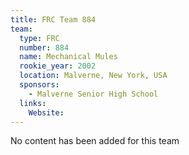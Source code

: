 ```yaml
---
title: FRC Team 884
team:
  type: FRC
  number: 884
  name: Mechanical Mules
  rookie_year: 2002
  location: Malverne, New York, USA
  sponsors:
    - Malverne Senior High School
  links:
    Website: 
---
```

No content has been added for this team